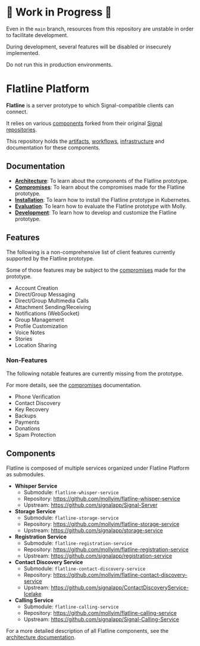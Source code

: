 # 🚧 Work in Progress 🚧

Even in the `main` branch, resources from this repository are unstable in order to facilitate development.

During development, several features will be disabled or insecurely implemented.

Do not run this in production environments.

# Flatline Platform 

**Flatline** is a server prototype to which Signal-compatible clients can connect.

It relies on various [components](#components) forked from their original [Signal repositories](https://github.com/signalapp).

This repository holds the [artifacts](https://github.com/orgs/mollyim/packages?repo_name=flatline-platform), [workflows](.github/workflows), [infrastructure](charts/flatline) and documentation for these components.

## Documentation

- [**Architecture**](docs/architecture.md): To learn about the components of the Flatline prototype.
- [**Compromises**](docs/compromises.md): To learn about the compromises made for the Flatline prototype.
- [**Installation**](docs/installation.md): To learn how to install the Flatline prototype in Kubernetes.
- [**Evaluation**](docs/evaluation.md): To learn how to evaluate the Flatline prototype with Molly.
- [**Development**](docs/development.md): To learn how to develop and customize the Flatline prototype.

## Features

The following is a non-comprehensive list of client features currently supported by the Flatline prototype.

Some of those features may be subject to the [compromises](docs/compromises.md) made for the prototype.

- Account Creation
- Direct/Group Messaging
- Direct/Group Multimedia Calls
- Attachment Sending/Receiving
- Notifications (WebSocket) 
- Group Management
- Profile Customization
- Voice Notes
- Stories
- Location Sharing

### Non-Features

The following notable features are currently missing from the prototype.

For more details, see the [compromises](docs/compromises.md) documentation.

- Phone Verification
- Contact Discovery
- Key Recovery
- Backups
- Payments
- Donations
- Spam Protection 

## Components

Flatline is composed of multiple services organized under Flatline Platform as submodules.

- **Whisper Service**
  - Submodule: `flatline-whisper-service`
  - Repository: https://github.com/mollyim/flatline-whisper-service
  - Upstream: https://github.com/signalapp/Signal-Server
- **Storage Service**
  - Submodule: `flatline-storage-service`
  - Repository: https://github.com/mollyim/flatline-storage-service
  - Upstream: https://github.com/signalapp/storage-service
- **Registration Service**
  - Submodule: `flatline-registration-service`
  - Repository: https://github.com/mollyim/flatline-registration-service
  - Upstream: https://github.com/signalapp/registration-service
- **Contact Discovery Service**
  - Submodule: `flatline-contact-discovery-service`
  - Repository: https://github.com/mollyim/flatline-contact-discovery-service
  - Upstream: https://github.com/signalapp/ContactDiscoveryService-Icelake
- **Calling Service**
  - Submodule: `flatline-calling-service`
  - Repository: https://github.com/mollyim/flatline-calling-service
  - Upstream: https://github.com/signalapp/Signal-Calling-Service

For a more detailed description of all Flatline components, see the [architecture documentation](docs/architecture.md).
